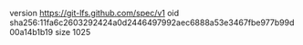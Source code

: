 version https://git-lfs.github.com/spec/v1
oid sha256:11fa6c2603292424a0d2446497992aec6888a53e3467fbe977b99d00a14b1b19
size 1025
